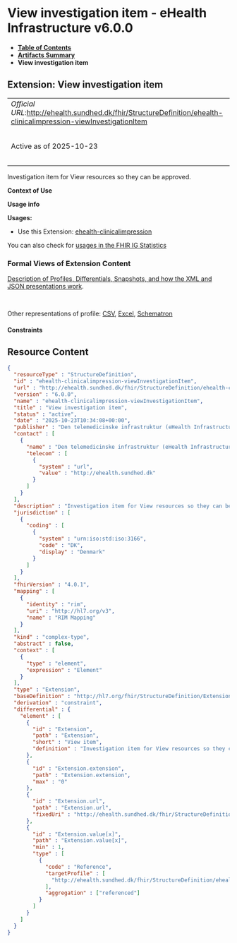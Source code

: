 # View investigation item - eHealth Infrastructure v6.0.0

* [**Table of Contents**](toc.md)
* [**Artifacts Summary**](artifacts.md)
* **View investigation item**

## Extension: View investigation item 

| | |
| :--- | :--- |
| *Official URL*:http://ehealth.sundhed.dk/fhir/StructureDefinition/ehealth-clinicalimpression-viewInvestigationItem | *Version*:6.0.0 |
| Active as of 2025-10-23 | *Computable Name*:ehealth-clinicalimpression-viewInvestigationItem |

Investigation item for View resources so they can be approved.

**Context of Use**

**Usage info**

**Usages:**

* Use this Extension: [ehealth-clinicalimpression](StructureDefinition-ehealth-clinicalimpression.md)

You can also check for [usages in the FHIR IG Statistics](https://packages2.fhir.org/xig/dk.ehealth.sundhed.fhir.ig.core|current/StructureDefinition/ehealth-clinicalimpression-viewInvestigationItem)

### Formal Views of Extension Content

 [Description of Profiles, Differentials, Snapshots, and how the XML and JSON presentations work](http://build.fhir.org/ig/FHIR/ig-guidance/readingIgs.html#structure-definitions). 

 

Other representations of profile: [CSV](StructureDefinition-ehealth-clinicalimpression-viewInvestigationItem.csv), [Excel](StructureDefinition-ehealth-clinicalimpression-viewInvestigationItem.xlsx), [Schematron](StructureDefinition-ehealth-clinicalimpression-viewInvestigationItem.sch) 

#### Constraints



## Resource Content

```json
{
  "resourceType" : "StructureDefinition",
  "id" : "ehealth-clinicalimpression-viewInvestigationItem",
  "url" : "http://ehealth.sundhed.dk/fhir/StructureDefinition/ehealth-clinicalimpression-viewInvestigationItem",
  "version" : "6.0.0",
  "name" : "ehealth-clinicalimpression-viewInvestigationItem",
  "title" : "View investigation item",
  "status" : "active",
  "date" : "2025-10-23T10:34:08+00:00",
  "publisher" : "Den telemedicinske infrastruktur (eHealth Infrastructure)",
  "contact" : [
    {
      "name" : "Den telemedicinske infrastruktur (eHealth Infrastructure)",
      "telecom" : [
        {
          "system" : "url",
          "value" : "http://ehealth.sundhed.dk"
        }
      ]
    }
  ],
  "description" : "Investigation item for View resources so they can be approved.",
  "jurisdiction" : [
    {
      "coding" : [
        {
          "system" : "urn:iso:std:iso:3166",
          "code" : "DK",
          "display" : "Denmark"
        }
      ]
    }
  ],
  "fhirVersion" : "4.0.1",
  "mapping" : [
    {
      "identity" : "rim",
      "uri" : "http://hl7.org/v3",
      "name" : "RIM Mapping"
    }
  ],
  "kind" : "complex-type",
  "abstract" : false,
  "context" : [
    {
      "type" : "element",
      "expression" : "Element"
    }
  ],
  "type" : "Extension",
  "baseDefinition" : "http://hl7.org/fhir/StructureDefinition/Extension",
  "derivation" : "constraint",
  "differential" : {
    "element" : [
      {
        "id" : "Extension",
        "path" : "Extension",
        "short" : "View item",
        "definition" : "Investigation item for View resources so they can be approved."
      },
      {
        "id" : "Extension.extension",
        "path" : "Extension.extension",
        "max" : "0"
      },
      {
        "id" : "Extension.url",
        "path" : "Extension.url",
        "fixedUri" : "http://ehealth.sundhed.dk/fhir/StructureDefinition/ehealth-clinicalimpression-viewInvestigationItem"
      },
      {
        "id" : "Extension.value[x]",
        "path" : "Extension.value[x]",
        "min" : 1,
        "type" : [
          {
            "code" : "Reference",
            "targetProfile" : [
              "http://ehealth.sundhed.dk/fhir/StructureDefinition/ehealth-view"
            ],
            "aggregation" : ["referenced"]
          }
        ]
      }
    ]
  }
}

```
